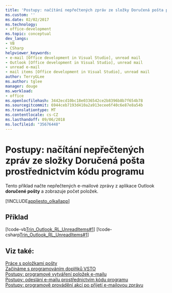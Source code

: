 ```yaml
---
title: 'Postupy: načítání nepřečtených zpráv ze složky Doručená pošta prostřednictvím kódu programu'
ms.custom: ''
ms.date: 02/02/2017
ms.technology:
- office-development
ms.topic: conceptual
dev_langs:
- VB
- CSharp
helpviewer_keywords:
- e-mail [Office development in Visual Studio], unread mail
- Outlook [Office development in Visual Studio], unread mail
- unread e-mail
- mail items [Office development in Visual Studio], unread mail
author: TerryGLee
ms.author: tglee
manager: douge
ms.workload:
- office
ms.openlocfilehash: 3442ecd10bc18e0336542ce2b8396b8b7f654b78
ms.sourcegitcommit: 6944ceb7193d410a2a913ecee6f40c6e87e8a54b
ms.translationtype: MT
ms.contentlocale: cs-CZ
ms.lasthandoff: 09/06/2018
ms.locfileid: "35676448"
---
```

# <a name="how-to-programmatically-retrieve-unread-messages-from-the-inbox"></a>Postupy: načítání nepřečtených zpráv ze složky Doručená pošta prostřednictvím kódu programu
  Tento příklad načte nepřečtených e-mailové zprávy z aplikace Outlook **doručené pošty** a zobrazuje počet položek.  
  
 [!INCLUDE[appliesto_olkallapp](../vsto/includes/appliesto-olkallapp-md.md)]  
  
## <a name="example"></a>Příklad  
 [!code-vb[Trin_Outlook_RL_UnreadItems#1](../vsto/codesnippet/VisualBasic/Trin_Outlook_RL_UnreadItems/thisaddin.vb#1)]
 [!code-csharp[Trin_Outlook_RL_UnreadItems#1](../vsto/codesnippet/CSharp/Trin_Outlook_RL_UnreadItems/thisaddin.cs#1)]  
  
## <a name="see-also"></a>Viz také:  
 [Práce s položkami pošty](../vsto/working-with-mail-items.md)   
 [Začínáme s programováním doplňků VSTO](../vsto/getting-started-programming-vsto-add-ins.md)   
 [Postupy: programové vytváření položek e-mailu](../vsto/how-to-programmatically-create-an-e-mail-item.md)   
 [Postupy: odeslání e-mailu prostřednictvím kódu programu](../vsto/how-to-programmatically-send-e-mail-programmatically.md)   
 [Postupy: programově provádění akcí po přijetí e-mailovou zprávu](../vsto/how-to-programmatically-perform-actions-when-an-e-mail-message-is-received.md)  
  
  
